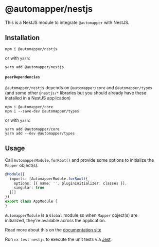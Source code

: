 # @automapper/nestjs

This is a NestJS module to integrate `@automapper` with NestJS.

## Installation

```shell
npm i @automapper/nestjs
```

or with `yarn`:

```shell
yarn add @automapper/nestjs
```

#### `peerDependencies`

`@automapper/nestjs` depends on `@automapper/core` and `@automapper/types` (and some other `@nestjs/*` libraries but you
should already have these installed in a NestJS application)

```shell
npm i @automapper/core
npm i --save-dev @automapper/types
```

or with `yarn`:

```shell
yarn add @automapper/core
yarn add --dev @automapper/types
```

## Usage

Call `AutomapperModule.forRoot()` and provide some options to initialize the `Mapper` object(s).

```ts
@Module({
  imports: [AutomapperModule.forRoot({
    options: [{ name: '', pluginInitializer: classes }],
    singular: true
  })]
})
export class AppModule {
}
```

`AutomapperModule` is a `Global` module so when `Mapper` object(s) are initialized, they're available across the
application.

[comment]: <> (TODO: update docs site)
Read more about this on the [documentation site]()

Run `nx test nestjs` to execute the unit tests via [Jest](https://jestjs.io).
